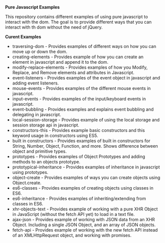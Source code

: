 **Pure Javascript Examples**

This repository contains different examples of using pure javascript to interact with the dom.
The goal is to provide different ways that you can interact with th dom without the need of jQuery.

**Curent Examples**
* traversing-dom - Provides examples of different ways on how you can move up or down the dom.
* creating-elements - Provides example of how you can create an element in javascript and append it to the dom.
* modify-replace-elements - Provides examples of how you Modify, Replace, and Remove elements and attributes in Javascript.
* event-listeners - Provides examples of the event object in javascript and adding event listeners.
* mouse-events - Provides examples of the different mouse events in javascript.
* input-events - Provides examples of the input/keyboard events in javascript.
* event-bubbling - Provides examples and explains event bubbling and delegating in javascript.
* local-session-storage - Provides example of using the local storage and session storage api in javascript.
* constructors-this - Provides example basic constructors and this keyword usage in constructors using ES5.
* built in constructors - Provides examples of built in constructors for String, Number, Object, Function, and more. Shows difference between object and primitive types.
* prototypes - Provides examples of Object Prototypes and adding methods to an objects prototype.
* prototypical-inheritance - Provides examples of inheritance in javascript using prototypes.
* object-create - Provides examples of ways you can create objects using Object.create.
* es6-classes - Provides examples of creating objects using classes in ES6. 
* es6-inheritance - Provides examples of inheriting/extending from classes in ES6.
* xhr-objects-text - Provides example of working with a pure XHR Object in JavaScript (without the fetch API yet) to load in a text file.
* ajax-json - Provides example of working with JSON data from an XHR Object. Including a single JSON Object, and an array of JSON objects.
* fetch-api - Provides example of working with the new fetch API instead of an XMLHttpRequest object, and working with promises.

